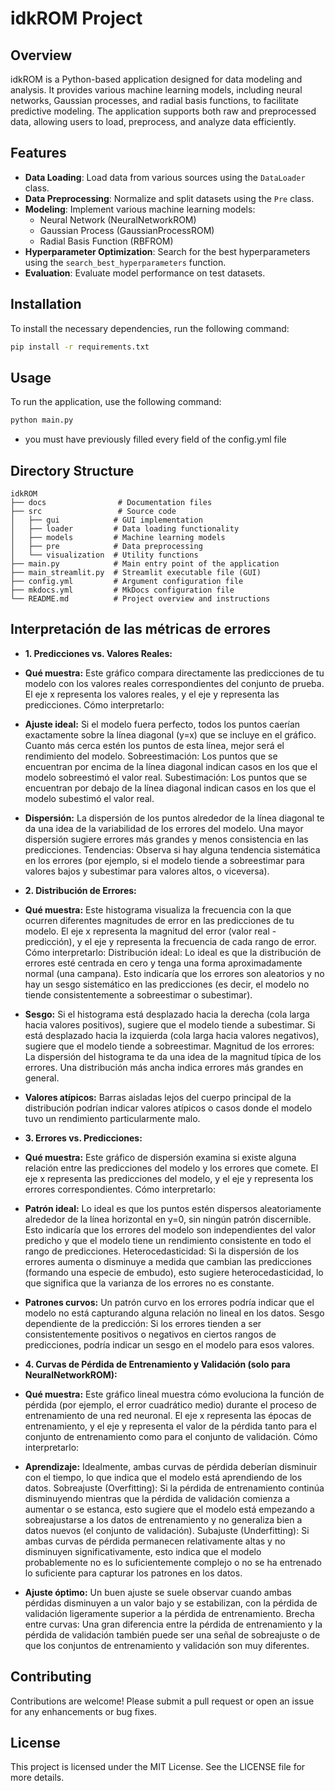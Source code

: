 # idkROM Project

## Overview
idkROM is a Python-based application designed for data modeling and analysis. It provides various machine learning models, including neural networks, Gaussian processes, and radial basis functions, to facilitate predictive modeling. The application supports both raw and preprocessed data, allowing users to load, preprocess, and analyze data efficiently.

## Features
- **Data Loading**: Load data from various sources using the `DataLoader` class.
- **Data Preprocessing**: Normalize and split datasets using the `Pre` class.
- **Modeling**: Implement various machine learning models:
  - Neural Network (NeuralNetworkROM)
  - Gaussian Process (GaussianProcessROM)
  - Radial Basis Function (RBFROM)
- **Hyperparameter Optimization**: Search for the best hyperparameters using the `search_best_hyperparameters` function.
- **Evaluation**: Evaluate model performance on test datasets.

## Installation
To install the necessary dependencies, run the following command:

```bash
pip install -r requirements.txt
```

## Usage
To run the application, use the following command:

```bash
python main.py
```

- you must have previously filled every field of the config.yml file


## Directory Structure
```
idkROM
├── docs                # Documentation files
├── src                 # Source code
│   ├── gui            # GUI implementation
│   ├── loader         # Data loading functionality
│   ├── models         # Machine learning models
│   ├── pre            # Data preprocessing
│   └── visualization  # Utility functions
├── main.py            # Main entry point of the application
├── main_streamlit.py  # Streamlit executable file (GUI)
├── config.yml         # Argument configuration file
├── mkdocs.yml         # MkDocs configuration file
└── README.md          # Project overview and instructions
```

## Interpretación de las métricas de errores
- **1. Predicciones vs. Valores Reales:**

 - **Qué muestra:** Este gráfico compara directamente las predicciones de tu modelo con los valores reales correspondientes del conjunto de prueba. El eje x representa los valores reales, y el eje y representa las predicciones.
Cómo interpretarlo:
 - **Ajuste ideal:** Si el modelo fuera perfecto, todos los puntos caerían exactamente sobre la línea diagonal (y=x) que se incluye en el gráfico. Cuanto más cerca estén los puntos de esta línea, mejor será el rendimiento del modelo.
Sobreestimación: Los puntos que se encuentran por encima de la línea diagonal indican casos en los que el modelo sobreestimó el valor real.
Subestimación: Los puntos que se encuentran por debajo de la línea diagonal indican casos en los que el modelo subestimó el valor real.
 - **Dispersión:** La dispersión de los puntos alrededor de la línea diagonal te da una idea de la variabilidad de los errores del modelo. Una mayor dispersión sugiere errores más grandes y menos consistencia en las predicciones.
Tendencias: Observa si hay alguna tendencia sistemática en los errores (por ejemplo, si el modelo tiende a sobreestimar para valores bajos y subestimar para valores altos, o viceversa).

- **2. Distribución de Errores:**

 - **Qué muestra:** Este histograma visualiza la frecuencia con la que ocurren diferentes magnitudes de error en las predicciones de tu modelo. El eje x representa la magnitud del error (valor real - predicción), y el eje y representa la frecuencia de cada rango de error.
Cómo interpretarlo:
Distribución ideal: Lo ideal es que la distribución de errores esté centrada en cero y tenga una forma aproximadamente normal (una campana). Esto indicaría que los errores son aleatorios y no hay un sesgo sistemático en las predicciones (es decir, el modelo no tiende consistentemente a sobreestimar o subestimar).
 - **Sesgo:** Si el histograma está desplazado hacia la derecha (cola larga hacia valores positivos), sugiere que el modelo tiende a subestimar. Si está desplazado hacia la izquierda (cola larga hacia valores negativos), sugiere que el modelo tiende a sobreestimar.
Magnitud de los errores: La dispersión del histograma te da una idea de la magnitud típica de los errores. Una distribución más ancha indica errores más grandes en general.
 - **Valores atípicos:** Barras aisladas lejos del cuerpo principal de la distribución podrían indicar valores atípicos o casos donde el modelo tuvo un rendimiento particularmente malo.


- **3. Errores vs. Predicciones:**

 - **Qué muestra:** Este gráfico de dispersión examina si existe alguna relación entre las predicciones del modelo y los errores que comete. El eje x representa las predicciones del modelo, y el eje y representa los errores correspondientes.
Cómo interpretarlo:
 - **Patrón ideal:** Lo ideal es que los puntos estén dispersos aleatoriamente alrededor de la línea horizontal en y=0, sin ningún patrón discernible. Esto indicaría que los errores del modelo son independientes del valor predicho y que el modelo tiene un rendimiento consistente en todo el rango de predicciones.
Heterocedasticidad: Si la dispersión de los errores aumenta o disminuye a medida que cambian las predicciones (formando una especie de embudo), esto sugiere heterocedasticidad, lo que significa que la varianza de los errores no es constante.
 - **Patrones curvos:** Un patrón curvo en los errores podría indicar que el modelo no está capturando alguna relación no lineal en los datos.
Sesgo dependiente de la predicción: Si los errores tienden a ser consistentemente positivos o negativos en ciertos rangos de predicciones, podría indicar un sesgo en el modelo para esos valores.


- **4. Curvas de Pérdida de Entrenamiento y Validación (solo para NeuralNetworkROM):**

 - **Qué muestra:** Este gráfico lineal muestra cómo evoluciona la función de pérdida (por ejemplo, el error cuadrático medio) durante el proceso de entrenamiento de una red neuronal. El eje x representa las épocas de entrenamiento, y el eje y representa el valor de la pérdida tanto para el conjunto de entrenamiento como para el conjunto de validación.
Cómo interpretarlo:
 - **Aprendizaje:** Idealmente, ambas curvas de pérdida deberían disminuir con el tiempo, lo que indica que el modelo está aprendiendo de los datos.
Sobreajuste (Overfitting): Si la pérdida de entrenamiento continúa disminuyendo mientras que la pérdida de validación comienza a aumentar o se estanca, esto sugiere que el modelo está empezando a sobreajustarse a los datos de entrenamiento y no generaliza bien a datos nuevos (el conjunto de validación).
Subajuste (Underfitting): Si ambas curvas de pérdida permanecen relativamente altas y no disminuyen significativamente, esto indica que el modelo probablemente no es lo suficientemente complejo o no se ha entrenado lo suficiente para capturar los patrones en los datos.
 - **Ajuste óptimo:** Un buen ajuste se suele observar cuando ambas pérdidas disminuyen a un valor bajo y se estabilizan, con la pérdida de validación ligeramente superior a la pérdida de entrenamiento.
Brecha entre curvas: Una gran diferencia entre la pérdida de entrenamiento y la pérdida de validación también puede ser una señal de sobreajuste o de que los conjuntos de entrenamiento y validación son muy diferentes.



## Contributing
Contributions are welcome! Please submit a pull request or open an issue for any enhancements or bug fixes.

## License
This project is licensed under the MIT License. See the LICENSE file for more details.